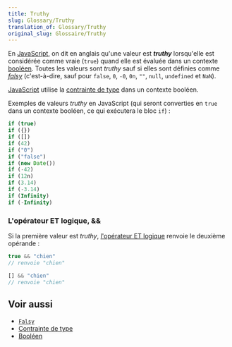 ```yaml
---
title: Truthy
slug: Glossary/Truthy
translation_of: Glossary/Truthy
original_slug: Glossaire/Truthy
---
```

En [JavaScript](/fr/docs/Glossary/JavaScript), on dit en anglais qu'une valeur est **<i lang="en">truthy</i>** lorsqu'elle est considérée comme vraie (`true`) quand elle est évaluée dans un contexte [booléen](/fr/docs/Glossary/Boolean). Toutes les valeurs sont <i lang="en">truthy</i> sauf si elles sont définies comme [<i lang="en">falsy</i>](/fr/docs/Glossary/Falsy) (c'est-à-dire, sauf pour `false`, `0`, `-0`, `0n`, `""`, `null`, `undefined` et `NaN`).

[JavaScript](/fr/docs/Glossary/JavaScript) utilise la [contrainte de type](/fr/docs/Glossary/Type_coercion) dans un contexte booléen.

Exemples de valeurs <i lang="en">truthy</i> en JavaScript (qui seront converties en `true` dans un contexte booléen, ce qui exécutera le bloc `if`)&nbsp;:

```js
if (true)
if ({})
if ([])
if (42)
if ("0")
if ("false")
if (new Date())
if (-42)
if (12n)
if (3.14)
if (-3.14)
if (Infinity)
if (-Infinity)
```

### L'opérateur ET logique, &&

Si la première valeur est <i lang="en">truthy</i>, [l'opérateur ET logique](/fr/docs/Web/JavaScript/Reference/Operators/Logical_AND) renvoie le deuxième opérande&nbsp;:

```js
true && "chien"
// renvoie "chien"

[] && "chien"
// renvoie "chien"
```

## Voir aussi

- [`Falsy`](/fr/docs/Glossary/Falsy)
- [Contrainte de type](/fr/docs/Glossary/Type_coercion)
- [Booléen](/fr/docs/Glossary/Boolean)
